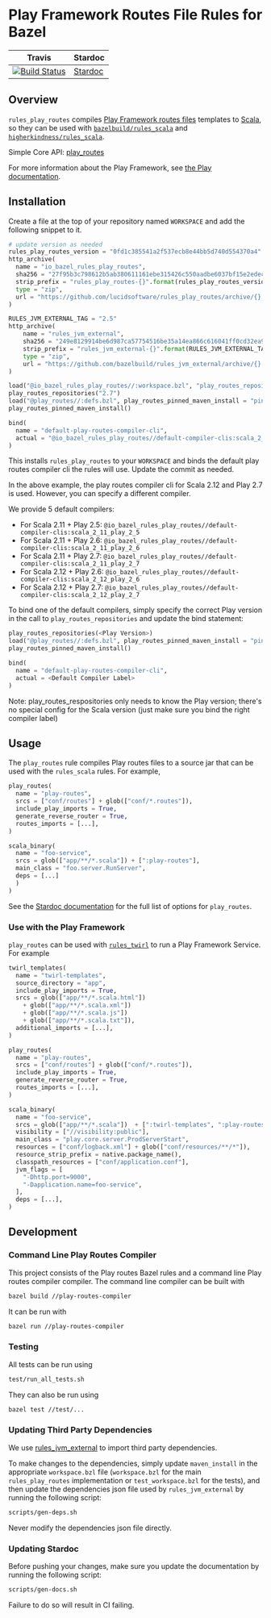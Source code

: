 # Play Framework Routes File Rules for Bazel

| Travis | Stardoc
| --- | --- |
| [![Build Status](https://travis-ci.org/lucidsoftware/rules_play_routes.svg?branch=master)](https://travis-ci.org/lucidsoftware/rules_play_routes/branches) | [Stardoc](docs/stardoc/play-routes.md) |

## Overview
`rules_play_routes` compiles [Play Framework routes files](https://www.playframework.com/documentation/latest/ScalaRouting) templates to [Scala](http://www.scala-lang.org/), so they can be used with [`bazelbuild/rules_scala`](https://github.com/bazelbuild/rules_scala) and [`higherkindness/rules_scala`](https://github.com/higherkindness/rules_scala).

Simple Core API: [play_routes](docs/stardoc/play-routes.md)

For more information about the Play Framework, see [the Play documentation](https://www.playframework.com/documentation/latest).

## Installation
Create a file at the top of your repository named `WORKSPACE` and add the following snippet to it.

```python
# update version as needed
rules_play_routes_version = "0fd1c385541a2f537ecb8e44bb5d740d554370a4"
http_archive(
  name = "io_bazel_rules_play_routes",
  sha256 = "27f95b3c798612b5ab380611161ebe315426c550aadbe6037bf15e2edec8f012",
  strip_prefix = "rules_play_routes-{}".format(rules_play_routes_version),
  type = "zip",
  url = "https://github.com/lucidsoftware/rules_play_routes/archive/{}.zip".format(rules_play_routes_version),
)

RULES_JVM_EXTERNAL_TAG = "2.5"
http_archive(
    name = "rules_jvm_external",
    sha256 = "249e8129914be6d987ca57754516be35a14ea866c616041ff0cd32ea94d2f3a1",
    strip_prefix = "rules_jvm_external-{}".format(RULES_JVM_EXTERNAL_TAG),
    type = "zip",
    url = "https://github.com/bazelbuild/rules_jvm_external/archive/{}.zip".format(RULES_JVM_EXTERNAL_TAG),
)

load("@io_bazel_rules_play_routes//:workspace.bzl", "play_routes_repositories")
play_routes_repositories("2.7")
load("@play_routes//:defs.bzl", play_routes_pinned_maven_install = "pinned_maven_install")
play_routes_pinned_maven_install()

bind(
  name = "default-play-routes-compiler-cli",
  actual = "@io_bazel_rules_play_routes//default-compiler-clis:scala_2_12_play_2_7"
)

```

This installs `rules_play_routes` to your `WORKSPACE` and binds the default play routes compiler cli the rules will use. Update the commit as needed.

In the above example, the play routes compiler cli for Scala 2.12 and Play 2.7 is used. However, you can specify a different compiler.

We provide 5 default compilers:

- For Scala 2.11 + Play 2.5: `@io_bazel_rules_play_routes//default-compiler-clis:scala_2_11_play_2_5`
- For Scala 2.11 + Play 2.6: `@io_bazel_rules_play_routes//default-compiler-clis:scala_2_11_play_2_6`
- For Scala 2.11 + Play 2.7: `@io_bazel_rules_play_routes//default-compiler-clis:scala_2_11_play_2_7`
- For Scala 2.12 + Play 2.6: `@io_bazel_rules_play_routes//default-compiler-clis:scala_2_12_play_2_6`
- For Scala 2.12 + Play 2.7: `@io_bazel_rules_play_routes//default-compiler-clis:scala_2_12_play_2_7`

To bind one of the default compilers, simply specify the correct Play version in the call to `play_routes_repositories` and update the bind statement:
```python
play_routes_repositories(<Play Version>)
load("@play_routes//:defs.bzl", play_routes_pinned_maven_install = "pinned_maven_install")
play_routes_pinned_maven_install()

bind(
  name = "default-play-routes-compiler-cli",
  actual = <Default Compiler Label>
)
```

Note: play_routes_respositories only needs to know the Play version; there's no special config for the Scala version (just make sure you bind the right compiler label)


## Usage
The `play_routes` rule compiles Play routes files to a source jar that can be used with the `rules_scala` rules. For example,

```python
play_routes(
  name = "play-routes",
  srcs = ["conf/routes"] + glob(["conf/*.routes"]),
  include_play_imports = True,
  generate_reverse_router = True,
  routes_imports = [...],
)

scala_binary(
  name = "foo-service",
  srcs = glob(["app/**/*.scala"]) + [":play-routes"],
  main_class = "foo.server.RunServer",
  deps = [...]
  )
)
```

See the [Stardoc documentation](docs/stardoc/play-routes.md) for the full list of options for `play_routes`.

### Use with the Play Framework
`play_routes` can be used with [`rules_twirl`](https://github.com/lucidsoftware/rules_twirl) to run a Play Framework Service. For example

```python
twirl_templates(
  name = "twirl-templates",
  source_directory = "app",
  include_play_imports = True,
  srcs = glob(["app/**/*.scala.html"])
    + glob(["app/**/*.scala.xml"])
    + glob(["app/**/*.scala.js"])
    + glob(["app/**/*.scala.txt"]),
  additional_imports = [...],
)

play_routes(
  name = "play-routes",
  srcs = ["conf/routes"] + glob(["conf/*.routes"]),
  include_play_imports = True,
  generate_reverse_router = True,
  routes_imports = [...],
)

scala_binary(
  name = "foo-service",
  srcs = glob(["app/**/*.scala"])  + [":twirl-templates", ":play-routes"],
  visibility = ["//visibility:public"],
  main_class = "play.core.server.ProdServerStart",
  resources = ["conf/logback.xml"] + glob(["conf/resources/**/*"]),
  resource_strip_prefix = native.package_name(),
  classpath_resources = ["conf/application.conf"],
  jvm_flags = [
  	"-Dhttp.port=9000",
  	"-Dapplication.name=foo-service",
  ],
  deps = [...],
)
```

## Development
### Command Line Play Routes Compiler
This project consists of the Play routes Bazel rules and a command line Play routes compiler compiler. The command line compiler can be built with
```bash
bazel build //play-routes-compiler
```

It can be run with
```bash
bazel run //play-routes-compiler
```

### Testing
All tests can be run using

```bash
test/run_all_tests.sh
```

They can also be run using
```bash
bazel test //test/...
```

### Updating Third Party Dependencies
We use [rules_jvm_external](https://github.com/bazelbuild/rules_jvm_external) to import third party dependencies.

To make changes to the dependencies, simply update `maven_install` in the appropriate `workspace.bzl` file (`workspace.bzl` for the main `rules_play_routes` implementation or `test_workspace.bzl` for the tests), and then update the dependencies json file used by `rules_jvm_external` by running the following script:
```bash
scripts/gen-deps.sh
```
Never modify the dependencies json file directly.

### Updating Stardoc
Before pushing your changes, make sure you update the documentation by running the following script:
```bash
scripts/gen-docs.sh
```
Failure to do so will result in CI failing.
